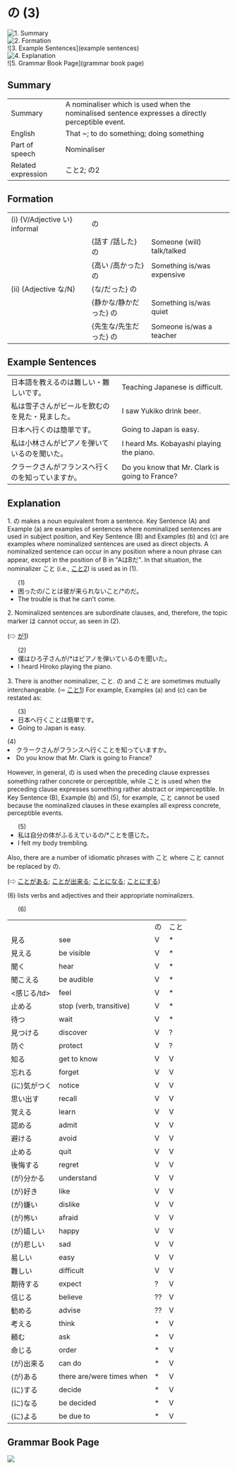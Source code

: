# の (3)

![1. Summary](summary)<br>
![2. Formation](formation)<br>
![3. Example Sentences](example sentences)<br>
![4. Explanation](explanation)<br>
![5. Grammar Book Page](grammar book page)<br>


## Summary

<table><tr>   <td>Summary</td>   <td>A nominaliser which is used when the nominalised sentence expresses a directly perceptible event.</td></tr><tr>   <td>English</td>   <td>That ~; to do something; doing something</td></tr><tr>   <td>Part of speech</td>   <td>Nominaliser</td></tr><tr>   <td>Related expression</td>   <td>こと2; の2</td></tr></table>

## Formation

<table class="table"> <tbody><tr class="tr head"> <td class="td"><span class="numbers">(i)</span> <span> <span class="bold">{V/Adjective い}    informal</span></span></td> <td class="td"><span class="concept">の</span> </td> <td class="td"><span>&nbsp;</span></td> </tr> <tr class="tr"> <td class="td"><span>&nbsp;</span></td> <td class="td"><span>{話す /話した} <span class="concept">の</span></span></td> <td class="td"><span>Someone    (will) talk/talked</span></td> </tr> <tr class="tr"> <td class="td"><span>&nbsp;</span></td> <td class="td"><span>{高い /高かった} <span class="concept">の</span></span></td> <td class="td"><span>Something    is/was expensive</span></td> </tr> <tr class="tr head"> <td class="td"><span class="numbers">(ii)</span> <span> <span class="bold">{Adjective な/N}</span></span></td> <td class="td"><span>{<span class="concept">な</span>/<span class="concept">だった</span>} <span class="concept">の</span></span></td> <td class="td"><span>&nbsp;</span></td> </tr> <tr class="tr"> <td class="td"><span>&nbsp;</span></td> <td class="td"><span>{静か<span class="concept">な</span>/静か<span class="concept">だった</span>} <span class="concept">の</span></span></td> <td class="td"><span>Something    is/was quiet</span></td> </tr> <tr class="tr"> <td class="td"><span>&nbsp;</span></td> <td class="td"><span>{先生<span class="concept">な</span>/先生<span class="concept">だった</span>} <span class="concept">の</span></span></td> <td class="td"><span>Someone    is/was a teacher</span></td> </tr></tbody></table>

## Example Sentences

<table><tr>   <td>日本語を教えるのは難しい・難しいです。</td>   <td>Teaching Japanese is difficult.</td></tr><tr>   <td>私は雪子さんがビールを飲むのを見た・見ました。</td>   <td>I saw Yukiko drink beer.</td></tr><tr>   <td>日本へ行くのは簡単です。</td>   <td>Going to Japan is easy.</td></tr><tr>   <td>私は小林さんがピアノを弾いているのを聞いた。</td>   <td>I heard Ms. Kobayashi playing the piano.</td></tr><tr>   <td>クラークさんがフランスへ行くのを知っていますか。</td>   <td>Do you know that Mr. Clark is going to France?</td></tr></table>

## Explanation

<p>1. <span class="cloze">の</span> makes a noun equivalent from a sentence. Key Sentence (A) and Example (a) are examples of sentences where nominalized sentences are used in subject position, and Key Sentence (B) and Examples (b) and (c) are examples where nominalized sentences are used as direct objects. A nominalized sentence can occur in any position where a noun phrase can appear, except in the position of B in "AはBだ". In that situation, the nominalizer こと (i.e., <a href="#㊦ こと (2)">こと2</a>) is used as in (1).</p>  <ul>(1) <li>困った<span class="cloze">の</span>/ことは彼が来られないこと/*<span class="cloze">の</span>だ。</li> <li>The trouble is that he can't come.</li> </ul>  <p>2. Nominalized sentences are subordinate clauses, and, therefore, the topic marker は cannot occur, as seen in (2).</p>  <p>(⇨ <a href="#㊦ が (1)">が1</a>)</p>  <ul>(2) <li>僕はひろ子さんが/*はピアノを弾いている<span class="cloze">の</span>を聞いた。</li> <li>I heard Hiroko playing the piano.</li> </ul>  <p>3. There is another nominalizer, こと. <span class="cloze">の</span> and こと are sometimes mutually interchangeable. (⇨ <a href="#㊦ こと (1)">こと1</a>) For example, Examples (a) and (c) can be restated as:</p>  <ul>(3) <li>日本へ行くことは簡単です。</li> <li>Going to Japan is easy.</li> </ul>  (4) <li>クラークさんがフランスへ行くことを知っていますか。</li> <li>Do you know that Mr. Clark is going to France?</li> </ul>  <p>However, in general, <span class="cloze">の</span> is used when the preceding clause expresses something rather concrete or perceptible, while こと is used when the preceding clause expresses something rather abstract or imperceptible. In Key Sentence (B), Example (b) and (5), for example, こと cannot be used because the nominalized clauses in these examples all express concrete, perceptible events.</p>  <ul>(5) <li>私は自分の体がふるえている<span class="cloze">の</span>/*ことを感じた。</li> <li>I felt my body trembling.</li> </ul>  <p>Also, there are a number of idiomatic phrases with こと where こと cannot be replaced by <span class="cloze">の</span>.   <p>(⇨ <a href="#㊦ ことがある (1)">ことがある</a>; <a href="#㊦ ことが出来る・できる">ことが出来る</a>; <a href="#㊦ ことになる">ことになる</a>; <a href="#㊦ ことにする">ことにする</a>)</p>  <p>(6) lists verbs and adjectives and their appropriate nominalizers.</p>  <ul>(6)</ul>  <table class="table"> <tbody> <tr class="tr"> <td class="td"></td> <td class="td"></td> <td class="td"><span class="cloze">の</span></td> <td class="td">こと</td> </tr> <tr class="tr"> <td class="td">見る</td> <td class="td">see</td> <td class="td">V</td> <td class="td">*</td> </tr> <tr class="tr"> <td class="td">見える</td> <td class="td">be visible</td> <td class="td">V</td> <td class="td">*</td> </tr> <tr class="tr"> <td class="td">聞く</td> <td class="td">hear</td> <td class="td">V</td> <td class="td">*</td> </tr> <tr class="tr"> <td class="td">聞こえる</td> <td class="td">be audible</td> <td class="td">V</td> <td class="td">*</td> </tr> <tr class="tr"> <td class="td"><感じる/td> <td class="td">feel</td> <td class="td">V</td> <td class="td">*</td> </tr> <tr class="tr"> <td class="td">止める</td> <td class="td">stop (verb, transitive)</td> <td class="td">V</td> <td class="td">*</td> </tr> <tr class="tr"> <td class="td">待つ</td> <td class="td">wait</td> <td class="td">V</td> <td class="td">*</td> </tr> <tr class="tr"> <td class="td">見つける</td> <td class="td">discover</td> <td class="td">V</td> <td class="td">?</td> </tr> <tr class="tr"> <td class="td">防ぐ</td> <td class="td">protect</td> <td class="td">V</td> <td class="td">?</td> </tr> <tr class="tr"> <td class="td">知る</td> <td class="td">get to know</td> <td class="td">V</td> <td class="td">V</td> </tr> <tr class="tr"> <td class="td">忘れる</td> <td class="td">forget</td> <td class="td">V</td> <td class="td">V</td> </tr> <tr class="tr"> <td class="td">(に)気がつく</td> <td class="td">notice</td> <td class="td">V</td> <td class="td">V</td> </tr> <tr class="tr"> <td class="td">思い出す</td> <td class="td">recall</td> <td class="td">V</td> <td class="td">V</td> </tr> <tr class="tr"> <td class="td">覚える</td> <td class="td">learn</td> <td class="td">V</td> <td class="td">V</td> </tr> <tr class="tr"> <td class="td">認める</td> <td class="td">admit</td> <td class="td">V</td> <td class="td">V</td> </tr> <tr class="tr"> <td class="td">避ける</td> <td class="td">avoid</td> <td class="td">V</td> <td class="td">V</td> </tr> <tr class="tr"> <td class="td">止める</td> <td class="td">quit</td> <td class="td">V</td> <td class="td">V</td> </tr> <tr class="tr"> <td class="td">後悔する</td> <td class="td">regret</td> <td class="td">V</td> <td class="td">V</td> </tr> <tr class="tr"> <td class="td">(が)分かる</td> <td class="td">understand</td> <td class="td">V</td> <td class="td">V</td> </tr> <tr class="tr"> <td class="td">(が)好き</td> <td class="td">like</td> <td class="td">V</td> <td class="td">V</td> </tr> <tr class="tr"> <td class="td">(が)嫌い</td> <td class="td">dislike</td> <td class="td">V</td> <td class="td">V</td> </tr> <tr class="tr"> <td class="td">(が)怖い</td> <td class="td">afraid</td> <td class="td">V</td> <td class="td">V</td> </tr> <tr class="tr"> <td class="td">(が)嬉しい</td> <td class="td">happy</td> <td class="td">V</td> <td class="td">V</td> </tr> <tr class="tr"> <td class="td">(が)悲しい</td> <td class="td">sad</td> <td class="td">V</td> <td class="td">V</td> </tr> <tr class="tr"> <td class="td">易しい</td> <td class="td">easy</td> <td class="td">V</td> <td class="td">V</td> </tr> <tr class="tr"> <td class="td">難しい</td> <td class="td">difficult</td> <td class="td">V</td> <td class="td">V</td> </tr> <tr class="tr"> <td class="td">期待する</td> <td class="td">expect</td> <td class="td">?</td> <td class="td">V</td> </tr> <tr class="tr"> <td class="td">信じる</td> <td class="td">believe</td> <td class="td">??</td> <td class="td">V</td> </tr> <tr class="tr"> <td class="td">勧める</td> <td class="td">advise</td> <td class="td">??</td> <td class="td">V</td> </tr> <tr class="tr"> <td class="td">考える</td> <td class="td">think</td> <td class="td">*</td> <td class="td">V</td> </tr> <tr class="tr"> <td class="td">頼む</td> <td class="td">ask</td> <td class="td">*</td> <td class="td">V</td> </tr> <tr class="tr"> <td class="td">命じる</td> <td class="td">order</td> <td class="td">*</td> <td class="td">V</td> </tr> <tr class="tr"> <td class="td">(が)出来る</td> <td class="td">can do</td> <td class="td">*</td> <td class="td">V</td> </tr> <tr class="tr"> <td class="td">(が)ある</td> <td class="td">there are/were times when</td> <td class="td">*</td> <td class="td">V</td> </tr> <tr class="tr"> <td class="td">(に)する</td> <td class="td">decide</td> <td class="td">*</td> <td class="td">V</td> </tr> <tr class="tr"> <td class="td">(に)なる</td> <td class="td">be decided</td> <td class="td">*</td> <td class="td">V</td> </tr> <tr class="tr"> <td class="td">(に)よる</td> <td class="td">be due to</td> <td class="td">*</td> <td class="td">V</td> </tr> </tbody> </table>

## Grammar Book Page

![](../img/Basicの3.png)

